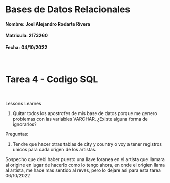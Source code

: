 # Bases de Datos Relacionales 
#### Nombre: Joel Alejandro Rodarte Rivera  
#### Matricula: 2173260
#### Fecha: 04/10/2022
<br/>

# Tarea 4 - Codigo SQL
<br/>

Lessons Learnes

1) Quitar todos los apostrofes de mis base de datos porque me genero problemas con las variables VARCHAR. ¿Existe alguna forma de ignorarlos? 

Preguntas: 
1) Tendre que hacer otras tablas de city y country o voy a tener registros unicos para cada origen de los artistas. 

Sospecho que debi haber puesto una llave foranea en el artista que llamara al origine en lugar de hacerlo como lo tengo ahora, en onde el origien llama al artista, me hace mas sentido al reves, pero lo dejare asi para esta tarea 06/10/2022